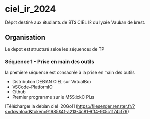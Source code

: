 # ciel_ir_2024
Dépot destiné aux étudiants de BTS CIEL IR du lycée Vauban de brest.
## Organisation ##
Le dépot est structuré selon les séquences de TP
### Séquence 1 - Prise en main des outils ###
la première séquence est consacrée à la prise en main des outils 
- Distribution DEBIAN CIEL sur VirtualBox
- VSCode+PlatformIO
- Github
- Premier programme sur le M5StickC Plus 

[Télécharger la debian ciel (20Go)] (https://filesender.renater.fr/?s=download&token=9198584f-a218-4c81-9ff4-905c1174bf79)
